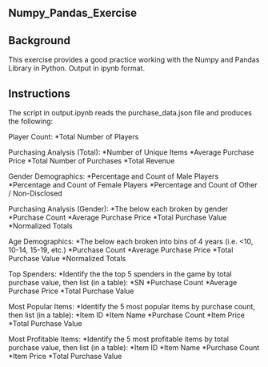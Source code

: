 ## Numpy_Pandas_Exercise 

## Background

This exercise provides a good practice working with the Numpy and Pandas Library in Python. Output in ipynb format. 

## Instructions

The script in output.ipynb reads the purchase_data.json file and produces the following: 
 
 Player Count:
   *Total Number of Players
 
 Purchasing Analysis (Total):
   *Number of Unique Items 
   *Average Purchase Price
   *Total Number of Purchases
   *Total Revenue

 Gender Demographics:
   *Percentage and Count of Male Players
   *Percentage and Count of Female Players
   *Percentage and Count of Other / Non-Disclosed

 Purchasing Analysis (Gender):
   *The below each broken by gender
   *Purchase Count
   *Average Purchase Price
   *Total Purchase Value
   *Normalized Totals

 Age Demographics:
   *The below each broken into bins of 4 years (i.e. &lt;10, 10-14, 15-19, etc.) 
   *Purchase Count
   *Average Purchase Price
   *Total Purchase Value
   *Normalized Totals

 Top Spenders:
   *Identify the the top 5 spenders in the game by total purchase value, then list (in a table):
   *SN
   *Purchase Count
   *Average Purchase Price
   *Total Purchase Value

 Most Popular Items:
   *Identify the 5 most popular items by purchase count, then list (in a table):
   *Item ID
   *Item Name
   *Purchase Count
   *Item Price
   *Total Purchase Value

 Most Profitable Items: 
   *Identify the 5 most profitable items by total purchase value, then list (in a table):
   *Item ID
   *Item Name
   *Purchase Count
   *Item Price
   *Total Purchase Value
